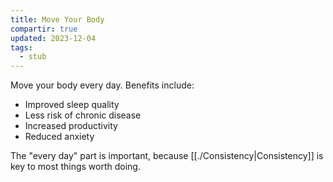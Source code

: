```yaml
---
title: Move Your Body
compartir: true
updated: 2023-12-04
tags:
  - stub
---
```



Move your body every day. Benefits include:

- Improved sleep quality
- Less risk of chronic disease
- Increased productivity
- Reduced anxiety

The "every day" part is important, because [[./Consistency|Consistency]] is key to most things worth doing.
